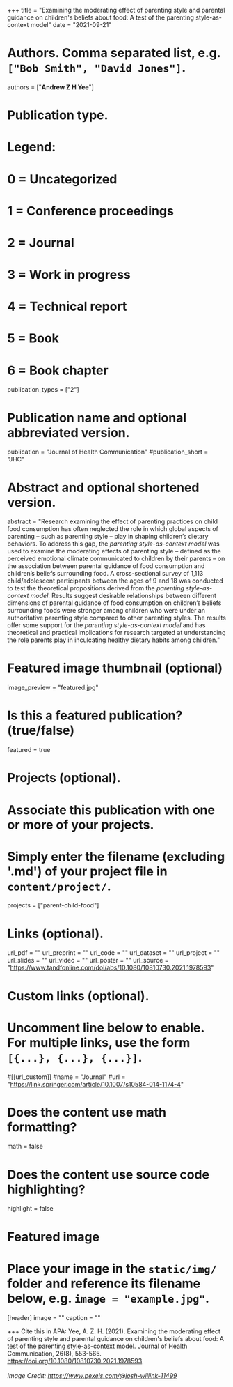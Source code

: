 +++
title = "Examining the moderating effect of parenting style and parental guidance on children's beliefs about food: A test of the parenting style-as-context model"
date = "2021-09-21"

# Authors. Comma separated list, e.g. `["Bob Smith", "David Jones"]`.

authors = ["**Andrew Z H Yee**"]

# Publication type.
# Legend:
# 0 = Uncategorized
# 1 = Conference proceedings
# 2 = Journal
# 3 = Work in progress
# 4 = Technical report
# 5 = Book
# 6 = Book chapter
publication_types = ["2"]

# Publication name and optional abbreviated version.
publication = "Journal of Health Communication"
#publication_short = "JHC"

# Abstract and optional shortened version.

abstract = "Research examining the effect of parenting practices on child food consumption has often neglected the role in which global aspects of parenting – such as parenting style – play in shaping children’s dietary behaviors. To address this gap, the *parenting style-as-context model* was used to examine the moderating effects of parenting style – defined as the perceived emotional climate communicated to children by their parents – on the association between parental guidance of food consumption and children’s beliefs surrounding food. A cross-sectional survey of 1,113 child/adolescent participants between the ages of 9 and 18 was conducted to test the theoretical propositions derived from the *parenting style-as-context model*. Results suggest desirable relationships between different dimensions of parental guidance of food consumption on children’s beliefs surrounding foods were stronger among children who were under an authoritative parenting style compared to other parenting styles. The results offer some support for the *parenting style-as-context model* and has theoretical and practical implications for research targeted at understanding the role parents play in inculcating healthy dietary habits among children."

# Featured image thumbnail (optional)
image_preview = "featured.jpg"

# Is this a featured publication? (true/false)
featured = true

# Projects (optional).
#   Associate this publication with one or more of your projects.
#   Simply enter the filename (excluding '.md') of your project file in `content/project/`.
projects = ["parent-child-food"]

# Links (optional).
url_pdf = ""
url_preprint = ""
url_code = ""
url_dataset = ""
url_project = ""
url_slides = ""
url_video = ""
url_poster = ""
url_source = "https://www.tandfonline.com/doi/abs/10.1080/10810730.2021.1978593"

# Custom links (optional).
#   Uncomment line below to enable. For multiple links, use the form `[{...}, {...}, {...}]`.
#[[url_custom]]
#name = "Journal"
#url = "https://link.springer.com/article/10.1007/s10584-014-1174-4"

# Does the content use math formatting?
math = false

# Does the content use source code highlighting?
highlight = false
  
# Featured image
# Place your image in the `static/img/` folder and reference its filename below, e.g. `image = "example.jpg"`.
[header]
image = ""
caption = ""

+++
Cite this in APA: Yee, A. Z. H. (2021). Examining the moderating effect of parenting style and parental guidance on children's beliefs about food: A test of the parenting style-as-context model. Journal of Health Communication, 26(8), 553-565. https://doi.org/10.1080/10810730.2021.1978593
<br/>
<br/>
*Image Credit: https://www.pexels.com/@josh-willink-11499*
